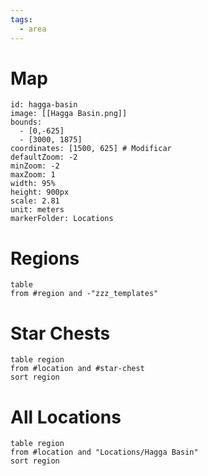 ```yaml
---
tags:
  - area
---
```

# Map
```leaflet
id: hagga-basin
image: [[Hagga Basin.png]]
bounds:
  - [0,-625]
  - [3000, 1875]
coordinates: [1500, 625] # Modificar
defaultZoom: -2
minZoom: -2
maxZoom: 1
width: 95%
height: 900px
scale: 2.81
unit: meters
markerFolder: Locations
```
# Regions
```dataview
table
from #region and -"zzz_templates"
```
# Star Chests
```dataview
table region
from #location and #star-chest 
sort region
```
# All Locations
```dataview
table region
from #location and "Locations/Hagga Basin"
sort region
```
